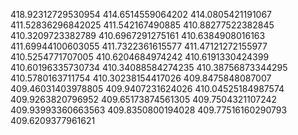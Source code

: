 418.92312729530954
414.6514559064202
414.0805421191067
411.52836296842025
411.542167490885
410.88277522382845
410.3209723382789
410.6967291275161
410.6384908016163
411.69944100603055
411.7322361615577
411.47121272155977
410.5254771707005
410.6204684974242
410.6191330424399
410.60196335730734
410.34088584274235
410.38756873344295
410.5780163711754
410.30238154417026
409.8475848087007
409.46031403978805
409.9407231624026
410.04525184987574
409.9263820796952
409.65173874561305
409.7504321107242
409.93993360663563
409.8350800194028
409.77516160290793
409.6209377961621